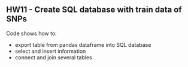 ## HW11 - Create SQL database with train data of SNPs

Code shows how to:
- export table from pandas dataframe into SQL database
- select and insert information
- connect and join several tables
